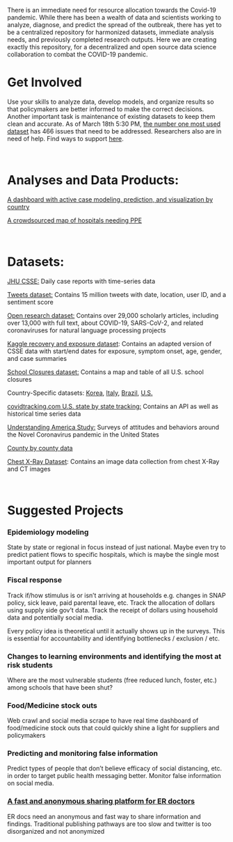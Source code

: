 <head>
<link rel="shortcut icon" type="image/x-icon" href="favicon.ico">
</head>

There is an immediate need for resource allocation towards the Covid-19 pandemic. While there has been a wealth of data and scientists working to analyze, diagnose, and predict the spread of the outbreak, there has yet to be a centralized repository for harmonized datasets, immediate analysis needs, and previously completed research outputs. Here we are creating exactly this repository, for a decentralized and open source data science collaboration to combat the COVID-19 pandemic.

# Get Involved

Use your skills to analyze data, develop models, and organize results so that policymakers are better informed to make the correct decisions. Another important task is maintenance of existing datasets to keep them clean and accurate. As of March 18th 5:30 PM, [the number one most used dataset](https://github.com/CSSEGISandData/COVID-19/issues) has 466 issues that need to be addressed. Researchers also are in need of help. Find ways to support [here](http://crowdfightcovid19.org/).

&nbsp;

# Analyses and Data Products:

[A dashboard with active case modeling, prediction, and visualization by country](https://covid19-dash.github.io/)

[A crowdsourced map of hospitals needing PPE](https://www.getppe.me/)

&nbsp;

# Datasets:

[JHU CSSE:](https://github.com/CSSEGISandData/COVID-19/tree/master/csse_covid_19_data) Daily case reports with time-series data 

[Tweets dataset:](https://ieee-dataport.org/open-access/corona-virus-covid-19-tweets-dataset) Contains 15 million tweets with date, location, user ID, and a sentiment score 

[Open research dataset:](https://www.kaggle.com/allen-institute-for-ai/CORD-19-research-challenge) Contains over 29,000 scholarly articles, including over 13,000 with full text, about COVID-19, SARS-CoV-2, and related coronaviruses for natural language processing projects 

[Kaggle recovery and exposure dataset](https://www.kaggle.com/sudalairajkumar/novel-corona-virus-2019-dataset): Contains an adapted version of CSSE data with start/end dates for exposure, symptom onset, age, gender, and case summaries 

[School Closures dataset:](https://www.edweek.org/ew/section/multimedia/map-coronavirus-and-school-closures.html) Contains a map and table of all U.S. school closures 

Country-Specific datasets: [Korea](https://www.kaggle.com/kimjihoo/coronavirusdataset), [Italy](https://www.kaggle.com/sudalairajkumar/covid19-in-italy), [Brazil](https://www.kaggle.com/unanimad/corona-virus-brazil), [U.S.](https://www.kaggle.com/sudalairajkumar/covid19-in-usa)  

[covidtracking.com U.S. state by state tracking:](https://covidtracking.com/) Contains an API as well as historical time series data

[Understanding America Study:](https://uasdata.usc.edu/index.php) Surveys of attitudes and behaviors around the Novel Coronavirus pandemic in the United States

[County by county data](http://mimisun.com/covid19)

[Chest X-Ray Dataset](https://github.com/ieee8023/covid-chestxray-dataset): Contains an image data collection from chest X-Ray and CT images


&nbsp;

# Suggested Projects

### Epidemiology modeling
State by state or regional in focus instead of just national. Maybe even try to predict patient flows to specific hospitals, which is maybe the single most important output for planners

### Fiscal response
Track if/how stimulus is or isn’t arriving at households e.g. changes in SNAP policy, sick leave, paid parental leave, etc.
Track the allocation of dollars using supply side gov’t data.
Track the receipt of dollars using household data and potentially social media.

Every policy idea is theoretical until it actually shows up in the surveys. This is essential for accountability and identifying bottlenecks / exclusion / etc.

### Changes to learning environments and identifying the most at risk students
Where are the most vulnerable students (free reduced lunch, foster, etc.) among schools that have been shut?

### Food/Medicine stock outs
Web crawl and social media scrape to have real time dashboard of food/medicine stock outs that could quickly shine a light for suppliers and policymakers

### Predicting and monitoring false information
Predict types of people that don’t believe efficacy of social distancing, etc. in order to target public health messaging better. Monitor false information on social media.

### [A fast and anonymous sharing platform for ER doctors](https://twitter.com/balajis/status/1239748953597341697)
ER docs need an anonymous and fast way to share information and findings. Traditional publishing pathways are too slow and twitter is too disorganized and not anonymized
